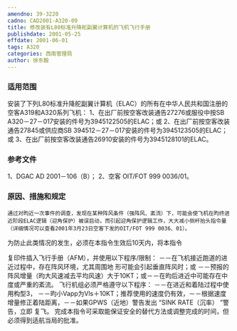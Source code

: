 ```yaml
---
amendno: 39-3220
cadno: CAD2001-A320-09
title: 修改装有L80标准升降舵副翼计算机的飞机飞行手册
publishdate: 2001-05-25
effdate: 2001-06-01
tags: A320
categories: 西南管理局
author: 徐东毅
---
```


### 适用范围 
安装了下列L80标准升降舵副翼计算机（ELAC）的所有在中华人民共和国注册的空客A319和A320系列飞机：
1、在出厂前按空客改装通告27276或服役中按SB A320－27－017安装的件号为3945122505的ELAC；或
2、在出厂前按空客改装通告27845或供应商SB 394512－27－017安装的件号为3945123505的ELAC；或
3、在出厂前按空客改装通告26910安装的件号为3945128101的ELAC。

### 参考文件
1、DGAC AD 2001－106（B）；
 2、空客 OIT/FOT 999 0036/01。

### 原因、措施和规定 
    通过对昀近一次事件的调查，发现在某种阵风条件（强阵风、紊流）下，可能会使飞机在昀终进近阶段ELAC逻辑（迎角保护）被误启动，而引起迎角保护逻辑工作，大大减小侧杆抬头指令量（详细情况可以查看2001年3月23日空客下发的OIT/FOT 999 0036、01）。 
为防止此类情况的发生，必须在本指令生效后10天内，将本指令
  
复印件插入飞行手册（AFM），并使用以下程序/限制： －－在飞机接近跑道的进近过程中，存在阵风环境，尤其周围地
形可能会引起垂直阵风时；或 －－预报的阵风增量（昀大风速减去平均风速）大于10KT；或－－在昀后进近中可能存在中度或严重的紊流。 
飞行机组必须严格遵守以下程序： －－在进近和着陆过程中使用构型3， －－昀小Vapp为Vls＋10KT；推荐使用的速度仍有效，－－根据速度增量修正着陆距离，－－如果GPWS（近地）警告发出 “SINK RATE（沉率） ”警告，立即
复飞。 完成本指令可采取能保证安全的替代方法或调整完成的时间，但必须得到适航当局的批准。
